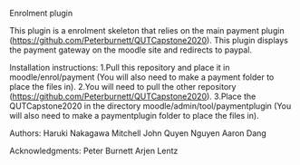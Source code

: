 Enrolment plugin

This plugin is a enrolment skeleton that relies on the main payment plugin (https://github.com/Peterburnett/QUTCapstone2020).
This plugin displays the payment gateway on the moodle site and redirects to paypal.

Installation instructions:
1.Pull this repository and place it in moodle/enrol/payment (You will also need to make a payment folder to place the files in).
2.You will need to pull the other repository (https://github.com/Peterburnett/QUTCapstone2020).
3.Place the QUTCapstone2020 in the directory moodle/admin/tool/paymentplugin (You will also need to make a paymentplugin folder to place the files in).

Authors:
Haruki Nakagawa
Mitchell John
Quyen Nguyen 
Aaron Dang

Acknowledgments:
Peter Burnett
Arjen Lentz
